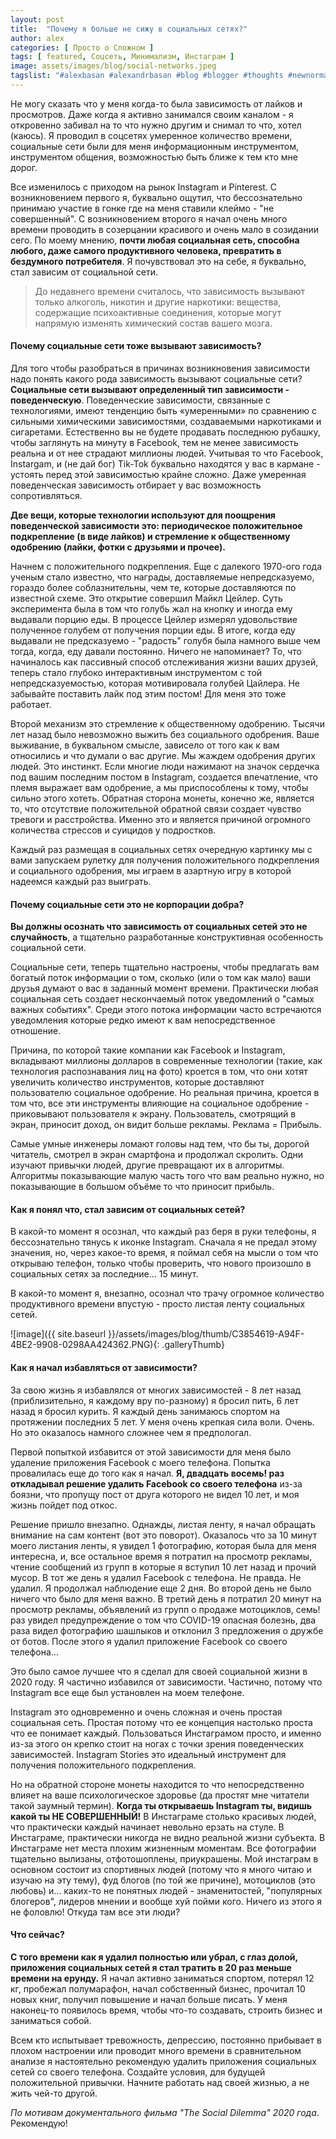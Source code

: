 ```yaml
---
layout: post
title:  "Почему я больше не сижу в социальных сетях?"
author: alex
categories: [ Просто о Сложном ]
tags: [ featured, Соцсеть, Минимализм, Инстаграм ]
image: assets/images/blog/social-networks.jpeg
tagslist: "#alexbasan #alexandrbasan #blog #blogger #thoughts #newnormal #lifeisgood #freedom #алексбасан #александрбасан #блог #блоггер #социальнаясеть #соцсетьзависимость #зависимость #личныйопыт #простоосложном"
---
```


Не могу сказать что у меня когда-то была зависимость от лайков и просмотров. Даже когда я активно занимался своим каналом - я откровенно забивал на то что нужно другим и снимал то что, хотел (каюсь). Я проводил в соцсетях умеренное количество времени, социальные сети были для меня информационным инструментом, инструментом общения, возможностью быть ближе к тем кто мне дорог.

Все изменилось с приходом на рынок Instagram и Pinterest. С возникновением первого я, буквально ощутил, что бессознательно принимаю участие в гонке где на меня ставили клеймо - "не совершенный". С возникновением второго я начал очень много времени проводить в созерцании красивого и очень мало в созидании сего. По моему мнению, **почти любая социальная сеть, способна любого, даже самого продуктивного человека, превратить в бездумного потребителя**. Я почувствовал это на себе, я буквально, стал зависим от социальной сети.

> До недавнего времени считалось, что зависимость вызывают только алкоголь, никотин и другие наркотики: вещества, содержащие психоактивные соединения, которые могут напрямую изменять химический состав вашего мозга.

#### Почему социальные сети тоже вызывают зависимость?

Для того чтобы разобраться в причинах возникновения зависимости надо понять какого рода зависимость вызывают социальные сети? **Социальные сети вызывают определенный тип зависимости - поведенческую**. Поведенческие зависимости, связанные с технологиями, имеют тенденцию быть «умеренными» по сравнению с сильными химическими зависимостями, создаваемыми наркотиками и сигаретами. Естественно вы не будете продавать последнюю рубашку, чтобы заглянуть на минуту в Facebook, тем не менее зависимость реальна и от нее страдают миллионы людей. Учитывая то что Facebook, Instargam, и (не дай бог) Tik-Tok буквально находятся у вас в кармане - устоять перед этой зависимостью крайне сложно. Даже умеренная поведенческая зависимость отбирает у вас возможность сопротивляться.

**Две вещи, которые технологии используют для поощрения поведенческой зависимости это: периодическое положительное подкрепление (в виде лайков) и стремление к общественному одобрению (лайки, фотки с друзьями и прочее).**

Начнем с положительного подкрепления. Еще с далекого 1970-ого года ученым стало известно, что награды, доставляемые непредсказуемо, гораздо более соблазнительны, чем те, которые доставляются по известной схеме. Это открытие совершил Майкл Цейлер. Суть эксперимента была в том что голубь жал на кнопку и иногда ему выдавали порцию еды. В процессе Цейлер измерял удовольствие полученное голубем от получения порции еды. В итоге, когда еду выдавали не предсказуемо - "радость" голубя была намного выше чем тогда, когда, еду давали постоянно. Ничего не напоминает? То, что начиналось как пассивный способ отслеживания жизни ваших друзей, теперь стало глубоко интерактивным инструментом с той непредсказуемостью, которая мотивировала голубей Цайлера. Не забывайте поставить лайк под этим постом! Для меня это тоже работает.

Второй механизм это стремление к общественному одобрению. Тысячи лет назад было невозможно выжить без социального одобрения. Ваше выживание, в буквальном смысле, зависело от того как к вам относились и что думали о вас другие. Мы жаждем одобрения других людей. Это инстинкт. Если многие люди нажимают на значок сердечка под вашим последним постом в Instagram, создается впечатление, что племя выражает вам одобрение, а мы приспособлены к тому, чтобы сильно этого хотеть. Обратная сторона монеты, конечно же, является то, что отсутствие положительной обратной связи создает чувство тревоги и расстройства. Именно это и является причиной огромного количества стрессов и суицидов у подростков.

Каждый раз размещая в социальных сетях очередную картинку мы с вами запускаем рулетку для получения положительного подкрепления и социального одобрения, мы играем в азартную игру в которой надеемся каждый раз выиграть. 

#### Почему социальные сети это не корпорации добра?

**Вы должны осознать что зависимость от социальных сетей это не случайность**, а тщательно разработанные конструктивная особенность социальной сети.

Социальные сети, теперь тщательно настроены, чтобы предлагать вам богатый поток информации о том, сколько (или о том как мало) ваши друзья думают о вас в заданный момент времени. Практически любая социальная сеть создает нескончаемый поток уведомлений о "самых важных событиях". Среди этого потока информации часто встречаются уведомления которые редко имеют к вам непосредственное отношение. 

Причина, по которой такие компании как Facebook и Instagram, вкладывают миллионы долларов в современные технологии (такие, как технология распознавания лиц на фото) кроется в том, что они хотят увеличить количество инструментов, которые доставляют пользователю социальное одобрение. Но реальная причина, кроется в том что, все эти инструменты влияющие на социальное одобрение - приковывают пользователя к экрану. Пользователь, смотрящий в экран, приносит доход, он видит больше рекламы. Реклама = Прибыль.

Самые умные инженеры ломают головы над тем, что бы ты, дорогой читатель, смотрел в экран смартфона и продолжал скролить. Одни изучают привычки людей, другие превращают их в алгоритмы. Алгоритмы показывающие малую часть того что вам реально нужно, но показывающие в большом объёме то что приносит прибыль.

#### Как я понял что, стал зависим от социальных сетей?

В какой-то момент я осознал, что каждый раз беря в руки телефоны, я бессознательно тянусь к иконке Instagram. Сначала я не предал этому значения, но, через какое-то время, я поймал себя на мысли о том что открываю телефон, только чтобы проверить, что нового произошло в социальных сетях за последние... 15 минут.

В какой-то момент я, внезапно, осознал что трачу огромное количество продуктивного времени впустую - просто листая ленту социальных сетей.

![image]({{ site.baseurl }}/assets/images/blog/thumb/C3854619-A94F-4BE2-9908-0298AA424362.PNG){: .galleryThumb}

#### Как я начал избавляться от зависимости?

За свою жизнь я избавлялся от многих зависимостей - 8 лет назад (приблизительно, я каждому вру по-разному) я бросил пить, 6 лет назад я бросил курить. Я каждый день занимаюсь спортом на протяжении последних 5 лет. У меня очень крепкая сила воли. Очень. Но это оказалось намного сложнее чем я предпологал.

Первой попыткой избавится от этой зависимости для меня было удаление приложения Facebook с моего телефона. Попытка провалилась еще до того как я начал. **Я, двадцать восемь! раз откладывал решение удалить Facebook со своего телефона** из-за боязни, что пропущу пост от друга которого не видел 10 лет, и моя жизнь пойдет под откос.

Решение пришло внезапно. Однажды, листая ленту, я начал обращать внимание на сам контент (вот это поворот). Оказалось что за 10 минут моего листания ленты, я увидел 1 фотографию, которая была для меня интересна, и, все остальное время я потратил на просмотр рекламы, чтение сообщений из групп в которые я вступил 10 лет назад и прочий мусор. В тот же день я удалил Facebook с телефона. Не правда. Не удалил. Я продолжал наблюдение еще 2 дня. Во второй день не было ничего что было для меня важно. В третий день я потратил 20 минут на просмотр рекламы, объявлений из групп о продаже мотоциклов, семь! раз увидел предупреждение о том что COVID-19 опасная болезнь, два раза видел фотографию шашлыков и отклонил 3 предложения о дружбе от ботов. После этого я удалил приложение Facebook со своего телефона...

Это было самое лучшее что я сделал для своей социальной жизни в 2020 году. Я частично избавился от зависимости. Частично, потому что Instagram все еще был установлен на моем телефоне.

Instagram это одновременно и очень сложная и очень простая социальная сеть. Простая потому что ее концепция настолько проста что ее понимает каждый. Пользоваться Инстаграмом просто, и именно из-за этого он крепко стоит на ногах с точки зрения поведенческих зависимостей. Instagram Stories это идеальный инструмент для получения положительного подкрепления. 

Но на обратной стороне монеты находится то что непосредственно влияет на ваше психологическое здоровье (да простят мне читатели такой заумный термин). **Когда ты открываешь Instagram ты, видишь какой ты НЕ СОВЕРШЕННЫЙ!** В Инстаграме столько красивых людей, что практически каждый начинает невольно ерзать на стуле. В Инстаграме, практически никогда не видно реальной жизни субъекта. В Инстаграме нет места плохим жизненным моментам. Все фотографии тщательно вылизаны, отфотошоплены, приукрашены. Мой инстаграм в основном состоит из спортивных людей (потому что я много читаю и изучаю на эту тему), фуд блогов (по той же причине), мотоциклов (это любовь) и... каких-то не понятных людей - знаменитостей, "популярных блогеров", лидеров мнении и вообще хуй пойми кого. Ничего из этого я не фоловлю! Откуда там все эти люди?

#### Что сейчас?

**С того времени как я удалил полностью или убрал, с глаз долой, приложения социальных сетей я стал тратить в 20 раз меньше времени на ерунду.** Я начал активно заниматься спортом, потерял 12 кг, пробежал полумарафон, начал собственный бизнес, прочитал 10 новых книг, получил повышение и начал больше писать. У меня наконец-то появилось время, чтобы что-то создавать, строить бизнес и заниматься собой. 

Всем кто испытывает тревожность, депрессию, постоянно прибывает в плохом настроении или проводит много времени в сравнительном анализе я настоятельно рекомендую удалить приложения социальных сетей со своего телефона. Создайте условия, для будущей положительной привычки. Начните работать над своей жизнью, а не жить чей-то другой.

*По мотивам документального фильма "The Social Dilemma" 2020 года*. Рекомендую!